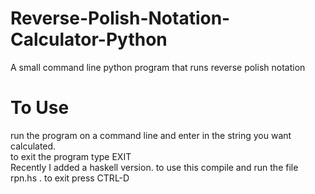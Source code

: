 # Reverse-Polish-Notation-Calculator-Python
A small command line python program that runs reverse polish notation

# To Use
run the program on a command line and enter in the string you want calculated.               
to exit the program type EXIT                      
Recently I added a haskell version. to use this compile and run the file rpn.hs . to exit press CTRL-D
